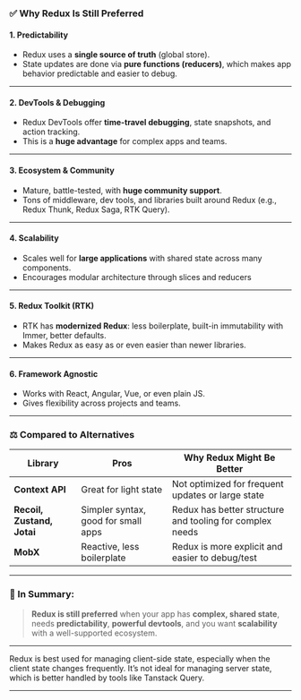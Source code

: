 

### ✅ **Why Redux Is Still Preferred**

#### 1. **Predictability**

- Redux uses a **single source of truth** (global store).
- State updates are done via **pure functions (reducers)**, which makes app behavior predictable and easier to debug.


---

#### 2. **DevTools & Debugging**

- Redux DevTools offer **time-travel debugging**, state snapshots, and action tracking.
- This is a **huge advantage** for complex apps and teams.

---

#### 3. **Ecosystem & Community**

- Mature, battle-tested, with **huge community support**.
- Tons of middleware, dev tools, and libraries built around Redux (e.g., Redux Thunk, Redux Saga, RTK Query).

---

#### 4. **Scalability**

- Scales well for **large applications** with shared state across many components.
- Encourages modular architecture through slices and reducers


---

#### 5. **Redux Toolkit (RTK)**

- RTK has **modernized Redux**: less boilerplate, built-in immutability with Immer, better defaults.
- Makes Redux as easy as or even easier than newer libraries.
    

---

#### 6. **Framework Agnostic**

- Works with React, Angular, Vue, or even plain JS.
- Gives flexibility across projects and teams.


---

### ⚖️ Compared to Alternatives

|Library|Pros|Why Redux Might Be Better|
|---|---|---|
|**Context API**|Great for light state|Not optimized for frequent updates or large state|
|**Recoil, Zustand, Jotai**|Simpler syntax, good for small apps|Redux has better structure and tooling for complex needs|
|**MobX**|Reactive, less boilerplate|Redux is more explicit and easier to debug/test|

---

### 🧠 In Summary:

> **Redux is still preferred** when your app has **complex, shared state**, needs **predictability**, **powerful devtools**, and you want **scalability** with a well-supported ecosystem.



---

Redux is best used for managing client-side state, especially when the client state changes frequently. It’s not ideal for managing server state, which is better handled by tools like Tanstack Query.

---
